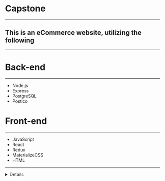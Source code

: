 # Capstone
 - - - -
## This is an eCommerce website, utilizing the following
 - - - -

# Back-end
 - - - -
 
 * Node.js
 * Express
 * PostgreSQL
 * Postico

# Front-end
 - - - -
 
 * JavaScript
 * React
 * Redux
 * MaterializeCSS
 * HTML

 - - - -
 <details>
 
 * Back-End
   * NodeJS
     * Express
     * Cross-Origin Compatibility
     * npm
       * node_modules
         * Helmet
         * bCrypt
         * Cookie Parser
         * Passport
         * Express Session
   * PostgreSQL
     * Postico
     * PostMan
 * Front-End
   * JavaScript
    * ReactJS
     * Create-React-App
     * node_modules
     * React-Router-Dom
     * Link
     * Router-Dom
     * Component
   * CSS
     * MaterializeCSS
     * Custom CSS
   * HTML
   * Simplifica Imported Font
   * Redux
    * Login tokens
    * Connect
    * Bind Action Creators
    * Map State to Props
    * Map Dispatch to Props
   </details>

